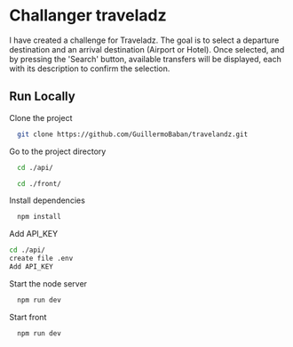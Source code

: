 
# Challanger traveladz
I have created a challenge for Traveladz. The goal is to select a departure destination and an arrival destination (Airport or Hotel). Once selected, and by pressing the 'Search' button, available transfers will be displayed, each with its description to confirm the selection.



## Run Locally

Clone the project

```bash
  git clone https://github.com/GuillermoBaban/travelandz.git
```

Go to the project directory

```bash
  cd ./api/

  cd ./front/
```

Install dependencies

```bash
  npm install
```

Add API_KEY
```bash
cd ./api/
create file .env
Add API_KEY
```

Start the node server

```bash
  npm run dev
```

Start front
```bash
  npm run dev
```

